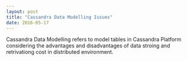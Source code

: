 ```yaml
---
layout: post
title: "Cassandra Data Modelling Issues"
date: 2016-05-17
---
```


Cassandra Data Modelling refers to model tables in Cassandra Platform  considering the advantages and disadvantages of data stroing and retrivationg cost in distributed environment. 